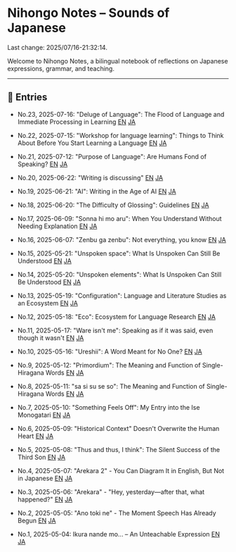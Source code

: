 # Nihongo Notes – Sounds of Japanese

Last change: 2025/07/16-21:32:14.

Welcome to Nihongo Notes, a bilingual notebook of reflections on Japanese expressions, grammar, and teaching.

---

## 📅 Entries

- No.23, 2025-07-16: "Deluge of Language": 
  The Flood of Language and Immediate Processing in Learning
  [EN](2025/2025-07-16_delugeoflanguage_en.md)
  [JA](2025/2025-07-16_delugeoflanguage_ja.md)

- No.22, 2025-07-15: "Workshop for language learning": 
  Things to Think About Before You Start Learning a Language 
  [EN](2025/2025-07-15_languagelearning_en.md)
  [JA](2025/2025-07-15_languagelearning_ja.md)

- No.21, 2025-07-12: "Purpose of Language": 
  Are Humans Fond of Speaking? 
  [EN](2025/2025-07-12_purposeoflanguage_en.md)
  [JA](2025/2025-07-12_purposeoflanguage_ja.md)

- No.20, 2025-06-22: "Writing is discussing" 
  [EN](2025/2025-06-22_writing_discussing_en.md) 
  [JA](2025/2025-06-22_writing_discussing_ja.md)

- No.19, 2025-06-21: "AI": Writing in the Age of AI 
  [EN](2025/2025-06-21_ai_production_en.md) 
  [JA](2025/2025-06-21_ai_production_ja.md)

- No.18, 2025-06-20: "The Difficulty of Glossing": Guidelines 
  [EN](2025/2025-06-20_gloss_difficulty_en.md) 
  [JA](2025/2025-06-20_gloss_difficulty_ja.md)

- No.17, 2025-06-09: "Sonna hi mo aru": When You Understand Without Needing Explanation   [EN](2025/2025-06-09_sonnnahimoaru_en.md)
  [JA](2025/2025-06-09_sonnnahimoaru_ja.md)

- No.16, 2025-06-07: "Zenbu ga zenbu": Not everything, you know 
  [EN](2025/2025-06-07_zenbugazenbu_en.md) 
  [JA](2025/2025-06-07_zenbugazenbu_ja.md)

- No.15, 2025-05-21: "Unspoken space": What Is Unspoken Can Still Be Understood 
  [EN](2025/2025-05-21_unspokenspace_en.md)
  [JA](2025/2025-05-21_unspokenspace_ja.md)

- No.14, 2025-05-20: "Unspoken elements": What Is Unspoken Can Still Be Understood 
  [EN](2025/2025-05-20_unspokenandunderstand_en.md)
  [JA](2025/2025-05-20_unspokenandunderstand_ja.md)

- No.13, 2025-05-19: "Configuration": Language and Literature Studies as an Ecosystem 
  [EN](2025/2025-05-19_configecosystem_en.md)
  [JA](2025/2025-05-19_configecosystem_ja.md)

- No.12, 2025-05-18: "Eco": Ecosystem for Language Research 
  [EN](2025/2025-05-18_ecosystemoflangresearch_en.md)
  [JA](2025/2025-05-18_ecosystemoflangresearch_ja.md)

- No.11, 2025-05-17: "Ware isn't me": Speaking as if it was said, even though it wasn't   [EN](2025/2025-05-17_wareutanoyaunaru_en.md)
  [JA](2025/2025-05-17_wareutanoyaunaru_ja.md)

- No.10, 2025-05-16: "Ureshii": A Word Meant for No One? 
  [EN](2025/2025-05-16_adj_selftalk_en.md) 
  [JA](2025/2025-05-16_adj_selftalk_ja.md)

- No.9, 2025-05-12: "Primordium": The Meaning and Function of Single-Hiragana Words 
  [EN](2025/2025-05-12_primordium_en.md)
  [JA](2025/2025-05-12_primordium_ja.md)

- No.8, 2025-05-11: "sa si su se so": The Meaning and Function of Single-Hiragana Words   [EN](2025/2025-05-11_sasisuseso_en.md)
  [JA](2025/2025-05-11_sasisuseso_ja.md)

- No.7, 2025-05-10: "Something Feels Off": My Entry into the Ise Monogatari 
  [EN](2025/2025-05-10_nankahen_en.md) 
  [JA](2025/2025-05-10_nankahen_ja.md)

- No.6, 2025-05-09: "Historical Context" Doesn't Overwrite the Human Heart 
  [EN](2025/2025-05-09_jidaihaikei_en.md) 
  [JA](2025/2025-05-09_jidaihaikei_ja.md)

- No.5, 2025-05-08: "Thus and thus, I think": The Silent Success of the Third Son 
  [EN](2025/2025-05-08_tsukumogami_en.md)
  [JA](2025/2025-05-08_tsukumogami_ja.md)

- No.4, 2025-05-07: "Arekara 2" - You Can Diagram It in English, But Not in Japanese 
  [EN](2025/2025-05-07_arekara2_en.md) 
  [JA](2025/2025-05-07_arekara2_ja.md)

- No.3, 2025-05-06: "Arekara" - "Hey, yesterday—after that, what happened?" 
  [EN](2025/2025-05-06_arekara_en.md) 
  [JA](2025/2025-05-06_arekara_ja.md)

- No.2, 2025-05-05: "Ano toki ne" - The Moment Speech Has Already Begun 
  [EN](2025/2025-05-05_anotokine_en.md) 
  [JA](2025/2025-05-05_anotokine_ja.md)

- No.1, 2025-05-04: Ikura nande mo... – An Unteachable Expression 
  [EN](2025/2025-05-04_ikura-nandemo_en.md) 
  [JA](2025/2025-05-04_ikura-nandemo_ja.md)
